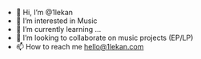 - 👋 Hi, I’m @1lekan
- 👀 I’m interested in Music
- 🌱 I’m currently learning ...
- 💞️ I’m looking to collaborate on music projects (EP/LP)
- 📫 How to reach me hello@1lekan.com

<!---
1lekan/1lekan is a ✨ special ✨ repository because its `README.md` (this file) appears on your GitHub profile.
You can click the Preview link to take a look at your changes.
--->

